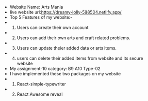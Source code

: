  - Website Name: Arts Mania
 - live website url:https://dreamy-lolly-588504.netlify.app/
 - Top 5 Features of my website:-
 - 1. Users can create their own account
 - 2. Users can add their own arts and craft related problems.
 - 3. Users can update theier added data or arts items.
 - 4. users can delete their added items from website and its secure website
 - My assignment-10 category: B9 A10 Type-02
 - I have implemented these two packages on my website
- 1. React-simple-typewriter
- 2. React Awesome reveal

